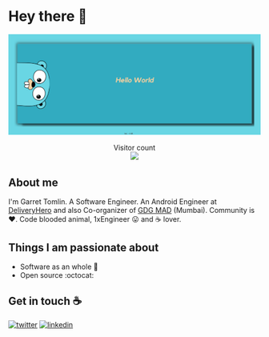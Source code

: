 # Hey there :wave:

<img src="https://github.com/GarretTomlin/GarretTomlin/blob/master/icons%20with%20padding/tsc%20helloworld.ts%20(4).png" alt="Hello world">

<p align="center"> 
  Visitor count<br>
  <img src="https://profile-counter.glitch.me/GarretTomlin/count.svg" />
</p>

## About me

I'm Garret Tomlin. A Software Engineer. An Android Engineer at [DeliveryHero](https://www.deliveryhero.com/) and also Co-organizer of [GDG MAD](https://gdgmad.com/) (Mumbai). Community is :heart:. Code blooded animal, 1xEngineer :stuck_out_tongue: and :coffee: lover. 



## Things I am passionate about

- Software as an whole :robot:
- Open source :octocat:

## Get in touch :coffee:

<p>
  <a href="https://twitter.com/"><img src="https://img.icons8.com/color/50/000000/twitter-squared.png" alt="twitter"/></a>
  <a href="https://www.linkedin.com/in/garrettomlin"><img src="https://img.icons8.com/color/50/000000/linkedin.png" alt="linkedin"/></a>
<p>



